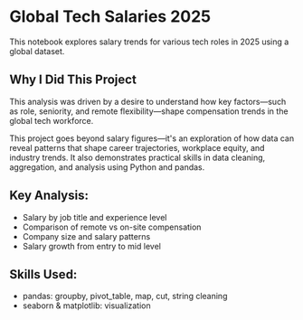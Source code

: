 # Global Tech Salaries 2025

This notebook explores salary trends for various tech roles in 2025 using a global dataset.

## Why I Did This Project

This analysis was driven by a desire to understand how key factors—such as role, seniority, and remote flexibility—shape compensation trends in the global tech workforce.

This project goes beyond salary figures—it's an exploration of how data can reveal patterns that shape career trajectories, workplace equity, and industry trends. It also demonstrates practical skills in data cleaning, aggregation, and analysis using Python and pandas.

## Key Analysis:
- Salary by job title and experience level
- Comparison of remote vs on-site compensation
- Company size and salary patterns
- Salary growth from entry to mid level

## Skills Used:
- pandas: groupby, pivot_table, map, cut, string cleaning
- seaborn & matplotlib: visualization
